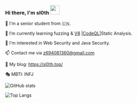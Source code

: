 ### Hi there, I'm sl0th <img src="https://raw.githubusercontent.com/iampavangandhi/iampavangandhi/master/gifs/Hi.gif" width="30px"> 

🏫 I'm a senior student from 🇨🇳.

🌱 I’m currently learning fuzzing & [V8](https://github.com/v8/v8) |[CodeQL](https://github.com/github/codeql)|Static Analysis.

🤩 I'm interested in Web Security and Java Security.

📫 Contact me via z694081360@gmail.com

📃 My blog: https://sl0th.top/

🎭 MBTI: INFJ

![ GitHub stats](https://github-readme-stats.vercel.app/api?username=sloth31&show_icons=true&theme=dracula)


![Top Langs](https://github-readme-stats.vercel.app/api/top-langs/?username=sloth31&hide=html,css&theme=dracula)

<!--
**sloth31/sloth31** is a ✨ _special_ ✨ repository because its `README.md` (this file) appears on your GitHub profile.

Here are some ideas to get you started:

- 🔭 I’m currently working on ...
- 🌱 I’m currently learning ...
- 👯 I’m looking to collaborate on ...
- 🤔 I’m looking for help with ...
- 💬 Ask me about ...
- 📫 How to reach me: ...
- 😄 Pronouns: ...
- ⚡ Fun fact: ...
-->

